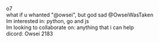 o7
<br>
what if u whanted "@owsei", but god sad @OwseiWasTaken
<br>
Im interested in: python, go and js
<br>
Im looking to collaborate on: anything that i can help
<br>
dicord: Owsei 2183
<br>

<!---
OwseiWasTaken/OwseiWasTaken is a ✨ special ✨ repository because its `README.md` (this file) appears on your GitHub profile.
You can click the Preview link to take a look at your changes.
--->
